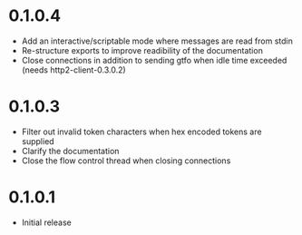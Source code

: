 0.1.0.4
=======

- Add an interactive/scriptable mode where messages are read from stdin
- Re-structure exports to improve readibility of the documentation
- Close connections in addition to sending gtfo when idle time exceeded (needs http2-client-0.3.0.2)

0.1.0.3
=======

- Filter out invalid token characters when hex encoded tokens are supplied
- Clarify the documentation
- Close the flow control thread when closing connections

0.1.0.1
=======

- Initial release
